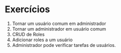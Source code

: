 # Exercícios

1. Tornar um usuário comum em administrador
2. Tornar um administrador em usuário comum
3. CRUD de Roles
4. Adicionar roles a um usuário
5. Administrador pode verificar tarefas de usuários.